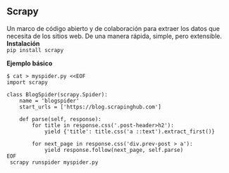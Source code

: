 ## Scrapy

Un marco de código abierto y de colaboración para extraer los datos que necesita de los sitios web.
De una manera rápida, simple, pero extensible.  
**Instalación**  
` pip install scrapy `

**Ejemplo básico**  
~~~
$ cat > myspider.py <<EOF
import scrapy

class BlogSpider(scrapy.Spider):
    name = 'blogspider'
    start_urls = ['https://blog.scrapinghub.com']

    def parse(self, response):
        for title in response.css('.post-header>h2'):
            yield {'title': title.css('a ::text').extract_first()}

        for next_page in response.css('div.prev-post > a'):
            yield response.follow(next_page, self.parse)
EOF
 scrapy runspider myspider.py 
~~~
